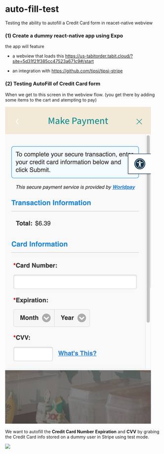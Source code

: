 # auto-fill-test
Testing the ability to autofill a Credit Card form in reacet-native webview

### (1) Create a dummy react-native app using Expo 

the app will feature 

- a webview that loads this 
https://us-tabitorder.tabit.cloud/?site=5d31f21f385cc47523a671c9#/start

- an integration with https://github.com/tipsi/tipsi-stripe

### (2) Testing AutoFill of Credit Card form 

When we get to this screen in the webview flow. (you get there by adding some items to the cart and atempting to pay) 

![](us-tabitorder.PNG)

We want to autofill the **Credit Card Number** **Expiration** and **CVV** by grabing the Credit Card info stored on a dummy user in Stripe using test mode. 

![](striptest.png)







